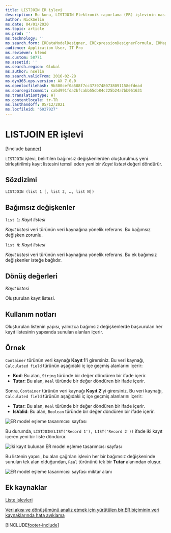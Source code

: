 ```yaml
---
title: LISTJOIN ER işlevi
description: Bu konu, LISTJOIN Elektronik raporlama (ER) işlevinin nasıl kullanıldığı hakkında bilgi sağlar.
author: NickSelin
ms.date: 04/01/2020
ms.topic: article
ms.prod: ''
ms.technology: ''
ms.search.form: ERDataModelDesigner, ERExpressionDesignerFormula, ERMappedFormatDesigner, ERModelMappingDesigner
audience: Application User, IT Pro
ms.reviewer: kfend
ms.custom: 58771
ms.assetid: ''
ms.search.region: Global
ms.author: nselin
ms.search.validFrom: 2016-02-28
ms.dyn365.ops.version: AX 7.0.0
ms.openlocfilehash: 9b300cef0a508f7cc37397480738091158efdead
ms.sourcegitcommit: cabd991fda2bfcabb55db84c225b24a7bb061631
ms.translationtype: HT
ms.contentlocale: tr-TR
ms.lasthandoff: 05/12/2021
ms.locfileid: "6027927"
---
```

# <a name="listjoin-er-function"></a>LISTJOIN ER işlevi

[!include [banner](../includes/banner.md)]

`LISTJOIN` işlevi, belirtilen bağımsız değişkenlerden oluşturulmuş yeni birleştirilmiş kayıt listesini temsil eden yeni bir *Kayıt listesi* değeri döndürür.

## <a name="syntax"></a>Sözdizimi

```vb
LISTJOIN (list 1 [, list 2, …, list N])
```

## <a name="arguments"></a>Bağımsız değişkenler

`list 1`: *Kayıt listesi*

*Kayıt listesi* veri türünün veri kaynağına yönelik referans. Bu bağımsız değişken zorunlu.

`list N`: *Kayıt listesi*

*Kayıt listesi* veri türünün veri kaynağına yönelik referans. Bu ek bağımsız değişkenler isteğe bağlıdır.

## <a name="return-values"></a>Dönüş değerleri

*Kayıt listesi*

Oluşturulan kayıt listesi.

## <a name="usage-notes"></a>Kullanım notları

Oluşturulan listenin yapısı, yalnızca bağımsız değişkenlerde başvurulan her kayıt listesinin yapısında sunulan alanları içerir.

## <a name="example"></a>Örnek

`Container` türünün veri kaynağı **Kayıt 1**'i girersiniz. Bu veri kaynağı, `Calculated field` türünün aşağıdaki iç içe geçmiş alanlarını içerir:

- **Kod**: Bu alan, `String` türünde bir değer döndüren bir ifade içerir.
- **Tutar**: Bu alan, `Real` türünde bir değer döndüren bir ifade içerir.

Sonra, `Container` türünün veri kaynağı **Kayıt 2**'yi girersiniz. Bu veri kaynağı, `Calculated field` türünün aşağıdaki iç içe geçmiş alanlarını içerir:

- **Tutar**: Bu alan, `Real` türünde bir değer döndüren bir ifade içerir.
- **IsValid**: Bu alan, `Boolean` türünde bir değer döndüren bir ifade içerir.

![ER model eşleme tasarımcısı sayfası](./media/er-functions-list-listjoin-image1.gif)

Bu durumda, `LISTJOIN(LIST('Record 1'), LIST('Record 2'))` ifade iki kayıt içeren yeni bir liste döndürür.

![İki kayıt bulunan ER model eşleme tasarımcısı sayfası](./media/er-functions-list-listjoin-image2.gif)

Bu listenin yapısı, bu alan çağrılan işlevin her bir bağımsız değişkeninde sunulan tek alan olduğundan, `Real` türününü tek bir **Tutar** alanından oluşur.

![ER model eşleme tasarımcısı sayfası miktar alanı](./media/er-functions-list-listjoin-image3.gif)

## <a name="additional-resources"></a>Ek kaynaklar

[Liste işlevleri](er-functions-category-list.md)

[Veri akışı ve dönüşümünü analiz etmek için yürütülen bir ER biçiminin veri kaynaklarında hata ayıklama](er-debug-data-sources.md)


[!INCLUDE[footer-include](../../../includes/footer-banner.md)]
